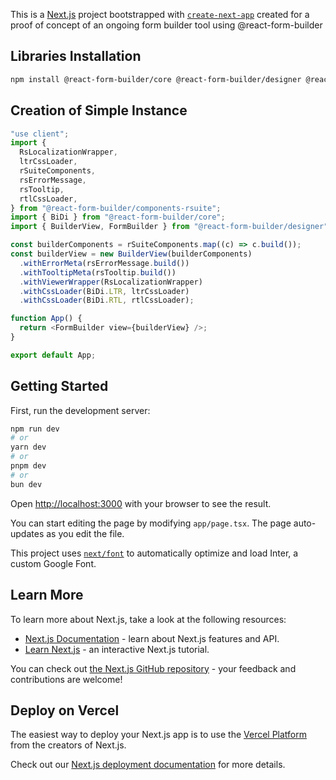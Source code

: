 This is a [Next.js](https://nextjs.org/) project bootstrapped with [`create-next-app`](https://github.com/vercel/next.js/tree/canary/packages/create-next-app) created for a proof of concept of an ongoing form builder tool using @react-form-builder

## Libraries Installation

```bash
npm install @react-form-builder/core @react-form-builder/designer @react-form-builder/components-rsuite
```

## Creation of Simple Instance

```js
"use client";
import {
  RsLocalizationWrapper,
  ltrCssLoader,
  rSuiteComponents,
  rsErrorMessage,
  rsTooltip,
  rtlCssLoader,
} from "@react-form-builder/components-rsuite";
import { BiDi } from "@react-form-builder/core";
import { BuilderView, FormBuilder } from "@react-form-builder/designer";

const builderComponents = rSuiteComponents.map((c) => c.build());
const builderView = new BuilderView(builderComponents)
  .withErrorMeta(rsErrorMessage.build())
  .withTooltipMeta(rsTooltip.build())
  .withViewerWrapper(RsLocalizationWrapper)
  .withCssLoader(BiDi.LTR, ltrCssLoader)
  .withCssLoader(BiDi.RTL, rtlCssLoader);

function App() {
  return <FormBuilder view={builderView} />;
}

export default App;
```

## Getting Started

First, run the development server:

```bash
npm run dev
# or
yarn dev
# or
pnpm dev
# or
bun dev
```

Open [http://localhost:3000](http://localhost:3000) with your browser to see the result.

You can start editing the page by modifying `app/page.tsx`. The page auto-updates as you edit the file.

This project uses [`next/font`](https://nextjs.org/docs/basic-features/font-optimization) to automatically optimize and load Inter, a custom Google Font.

## Learn More

To learn more about Next.js, take a look at the following resources:

- [Next.js Documentation](https://nextjs.org/docs) - learn about Next.js features and API.
- [Learn Next.js](https://nextjs.org/learn) - an interactive Next.js tutorial.

You can check out [the Next.js GitHub repository](https://github.com/vercel/next.js/) - your feedback and contributions are welcome!

## Deploy on Vercel

The easiest way to deploy your Next.js app is to use the [Vercel Platform](https://vercel.com/new?utm_medium=default-template&filter=next.js&utm_source=create-next-app&utm_campaign=create-next-app-readme) from the creators of Next.js.

Check out our [Next.js deployment documentation](https://nextjs.org/docs/deployment) for more details.
